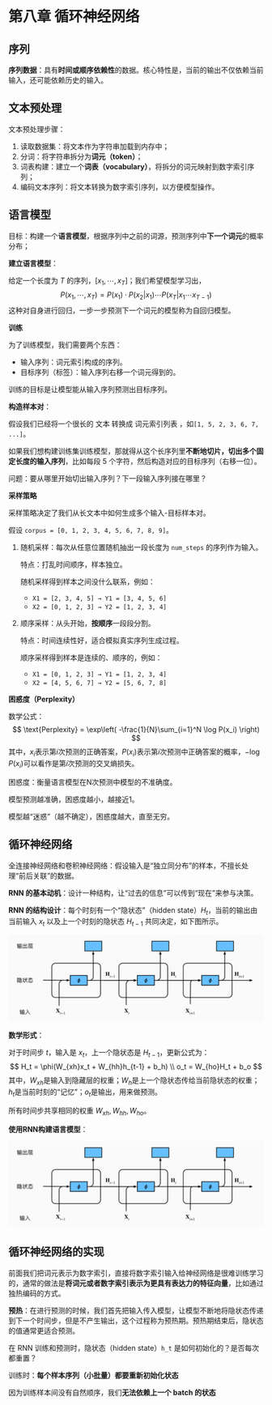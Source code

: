 # 第八章 循环神经网络

## 序列

**序列数据**：具有**时间或顺序依赖性**的数据。核心特性是，当前的输出不仅依赖当前输入，还可能依赖历史的输入。



## 文本预处理

文本预处理步骤：

1. 读取数据集：将文本作为字符串加载到内存中；
2. 分词：将字符串拆分为**词元（token）**；
3. 词表构建：建立一个**词表（vocabulary）**，将拆分的词元映射到数字索引序列；
4. 编码文本序列：将文本转换为数字索引序列，以方便模型操作。



## 语言模型

目标：构建一个**语言模型**，根据序列中之前的词源，预测序列中**下一个词元**的概率分布；



**建立语言模型**：

给定一个长度为 $T$ 的序列，$[x_1,\cdots, x_T]$；我们希望模型学习出，
$$
P(x_1,\cdots,x_T)=P(x_1)\cdot P(x_2|x_1)\cdots P(x_T|x_1\cdots x_{T-1})
$$
这种对自身进行回归，一步一步预测下一个词元的模型称为自回归模型。



**训练**

为了训练模型，我们需要两个东西：

- 输入序列：词元索引构成的序列。
- 目标序列（标签）：输入序列右移一个词元得到的。

训练的目标是让模型能从输入序列预测出目标序列。



**构造样本对**：

假设我们已经将一个很长的 文本 转换成 词元索引列表 ，如`[1, 5, 2, 3, 6, 7, ...]`。

如果我们想构建训练集训练模型，那就得从这个长序列里**不断地切片，切出多个固定长度的输入序列**，比如每段 5 个字符，然后构造对应的目标序列（右移一位）。

问题：要从哪里开始切出输入序列？下一段输入序列接在哪里？



**采样策略**

采样策略决定了我们从长文本中如何生成多个输入-目标样本对。

假设 `corpus = [0, 1, 2, 3, 4, 5, 6, 7, 8, 9]`。

1. 随机采样：每次从任意位置随机抽出一段长度为 `num_steps` 的序列作为输入。

   特点：打乱时间顺序，样本独立。

   随机采样得到样本之间没什么联系，例如：

   - `X1 = [2, 3, 4, 5] → Y1 = [3, 4, 5, 6]`
   - `X2 = [0, 1, 2, 3] → Y2 = [1, 2, 3, 4]`

2. 顺序采样：从头开始，**按顺序**一段段分割。

   特点：时间连续性好，适合模拟真实序列生成过程。

   顺序采样得到样本是连续的、顺序的，例如：

   - `X1 = [0, 1, 2, 3] → Y1 = [1, 2, 3, 4]`
   - `X2 = [4, 5, 6, 7] → Y2 = [5, 6, 7, 8]`



**困惑度（Perplexity）**

数学公式：
$$
\text{Perplexity} = \exp\left( -\frac{1}{N}\sum_{i=1}^N \log P(x_i) \right)
$$
其中，$x_i$表示第$i$次预测的正确答案，$P(x_i)$表示第$i$次预测中正确答案的概率，$-\log P(x_i)$可以看作是第$i$次预测的交叉熵损失。

困惑度：衡量语言模型在N次预测中模型的不准确度。

模型预测越准确，困惑度越小，越接近1。

模型越“迷惑”（越不确定），困惑度越大，直至无穷。



## 循环神经网络

全连接神经网络和卷积神经网络：假设输入是“独立同分布”的样本，不擅长处理“前后关联”的数据。

**RNN 的基本动机**：设计一种结构，让“过去的信息”可以传到“现在”来参与决策。



**RNN 的结构设计**：每个时刻有一个“隐状态”（hidden state）$H_t$，当前的输出由当前输入 $x_t$ 以及上一个时刻的隐状态 $H_{t-1}$ 共同决定，如下图所示。

![Fig-8-1](./Fig-8/Fig-8-1.png)



**数学形式**：

对于时间步 $t$，输入是 $x_t$，上一个隐状态是 $H_{t-1}$，更新公式为：
$$
H_t = \phi(W_{xh}x_t + W_{hh}h_{t-1} + b_h) \\
o_t = W_{ho}H_t + b_o
$$
其中，$W_{xh}$是输入到隐藏层的权重；$W_h$是上一个隐状态传给当前隐状态的权重；$h_t$是当前时刻的“记忆”；$o_t$是输出，用来做预测。

所有时间步共享相同的权重 $W_{xh}, W_{hh}, W_{ho}$。



**使用RNN构建语言模型**：

![Fig-8-1](./Fig-8/Fig-8-1.png)



## 循环神经网络的实现

前面我们把词元表示为数字索引，直接将数字索引输入给神经网络是很难训练学习的，通常的做法是**将词元或者数字索引表示为更具有表达力的特征向量**，比如通过独热编码的方式。



**预热**：在进行预测的时候，我们首先把输入传入模型，让模型不断地将隐状态传递到下一个时间步，但是不产生输出，这个过程称为预热期。预热期结束后，隐状态的值通常更适合预测。



在 RNN 训练和预测时，隐状态（hidden state）`h_t` 是如何初始化的？是否每次都重置？

训练时：**每个样本序列（小批量）都要重新初始化状态**

因为训练样本间没有自然顺序，我们**无法依赖上一个 batch 的状态**
